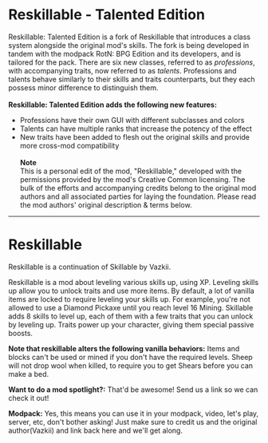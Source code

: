 # Reskillable - Talented Edition
Reskillable: Talented Edition is a fork of Reskillable that introduces a class system alongside the original mod's skills. The fork is being developed in tandem with the modpack RotN: BPG Edition and its developers, and is tailored for the pack. There are six new classes, referred to as *professions*, with accompanying traits, now referred to as *talents*. Professions and talents behave similarly to their skills and traits counterparts, but they each possess minor difference to distinguish them. 
\
\
**Reskillable: Talented Edition adds the following new features:**

* Professions have their own GUI with different subclasses and colors
* Talents can have multiple ranks that increase the potency of the effect
* New traits have been added to flesh out the original skills and provide more cross-mod compatibility
\
\
**Note**\
This is a personal edit of the mod, "Reskillable," developed with the permissions provided by the mod's Creative Common licensing. The bulk of the efforts and accompanying credits belong to the original mod authors and all associated parties for laying the foundation. Please read the mod authors' original description & terms below.

---

# Reskillable
Reskillable is a continuation of Skillable by Vazkii.

Reskillable is a mod about leveling various skills up, using XP. Leveling skills up allow you to unlock traits and use more items. By default, a lot of vanilla items are locked to require leveling your skills up. For example, you're not allowed to use a Diamond Pickaxe until you reach level 16 Mining.
Skillable adds 8 skills to level up, each of them with a few traits that you can unlock by leveling up. Traits power up your character, giving them special passive boosts.

**Note that reskillable alters the following vanilla behaviors:**
Items and blocks can't be used or mined if you don't have the required levels.
Sheep will not drop wool when killed, to require you to get Shears before you can make a bed.

**Want to do a mod spotlight?:**
That'd be awesome! Send us a link so we can check it out!

**Modpack:**
Yes, this means you can use it in your modpack, video, let's play, server, etc, don't bother asking!
Just make sure to credit us and the original author(Vazkii) and link back here and we'll get along.